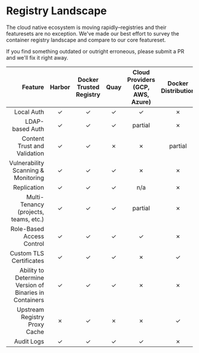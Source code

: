 # Registry Landscape
The cloud native ecosystem is moving rapidly–registries and their featuresets are no exception. We've made our best effort to survey the container registry landscape and compare to our core featureset.

If you find something outdated or outright erroneous, please submit a PR and we'll fix it right away.

| Feature                                                | Harbor | Docker Trusted Registry | Quay | Cloud Providers (GCP, AWS, Azure) | Docker Distribution         | Artifactory |
| -------------:                                         | :----: | :---------------------: | :--: | :-------------------------------: | :-----------------:         | :---------: |
| Local Auth                                             | ✓      | ✓                       | ✓    | ✓                                 | ✗                           | ✓           |
| LDAP-based Auth                                        | ✓      | ✓                       | ✓    | partial                           | ✗                           | ✓           |
| Content Trust and Validation                           | ✓      | ✓                       | ✗    | ✗                                 | partial                     | partial     |
| Vulnerability Scanning & Monitoring                    | ✓      | ✓                       | ✓    | ✗                                 | ✗                           | ✓           |
| Replication                                            | ✓      | ✓                       | ✓    | n/a                               | ✗                           | ✓           |
| Multi-Tenancy (projects, teams, etc.)                  | ✓      | ✓                       | ✓    | partial                           | ✗                           | ✓           |
| Role-Based Access Control                              | ✓      | ✓                       | ✓    | ✓                                 | ✗                           | ✓           |
| Custom TLS Certificates                                | ✓      | ✓                       | ✓    | ✗                                 | ✓                           | ✓           |
| Ability to Determine Version of Binaries in Containers | ✓      | ✓                       | ✓    | ✗                                 | ✗                           | ?           |
| Upstream Registry Proxy Cache                          | ✗      | ✓                       | ✗    | ✗                                 | ✓                           | ✓           |
| Audit Logs                                             | ✓      | ✓                       | ✓    | ✓                                 | ✗                           | ✓           |
